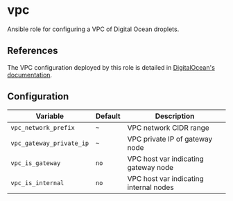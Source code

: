 # vpc
Ansible role for configuring a VPC of Digital Ocean droplets.

## References
The VPC configuration deployed by this role is detailed in [DigitalOcean's documentation](https://docs.digitalocean.com/products/networking/vpc/resources/droplet-as-gateway/).

## Configuration
| Variable | Default | Description |
| -------- | ------- | ----------- |
| `vpc_network_prefix` | `~` | VPC network CIDR range |
| `vpc_gateway_private_ip` | `~` | VPC private IP of gateway node |
| `vpc_is_gateway` | `no` | VPC host var indicating gateway node |
| `vpc_is_internal` | `no` | VPC host var indicating internal nodes |
